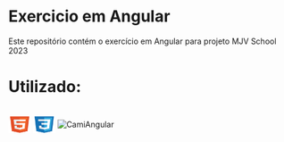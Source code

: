 # Exercicio em Angular

Este repositório contém o exercício em Angular para projeto MJV School 2023

# Utilizado:


<div style="display: inline_block"><br>
  <img align="center" alt="CamiHTML" height="30" width="40" src="https://raw.githubusercontent.com/devicons/devicon/master/icons/html5/html5-original.svg">
  <img align="center" alt="CamiCSS" height="30" width="40" src="https://raw.githubusercontent.com/devicons/devicon/master/icons/css3/css3-original.svg">
<img align="center" alt="CamiAngular" height="30" width="40" src="https://cdn.jsdelivr.net/gh/devicons/devicon/icons/angularjs/angularjs-original.svg">
</div>
